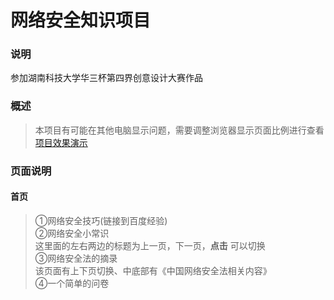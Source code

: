 # 网络安全知识项目
### 说明
参加湖南科技大学华三杯第四界创意设计大赛作品

### 概述
>本项目有可能在其他电脑显示问题，需要调整浏览器显示页面比例进行查看  
>[项目效果演示]()

### 页面说明
#### 首页
>①网络安全技巧(链接到百度经验)  
>②网络安全小常识  
>这里面的左右两边的标题为上一页，下一页，**点击** 可以切换  
>③网络安全法的摘录   
>该页面有上下页切换、中底部有《中国网络安全法相关内容》  
>④一个简单的问卷    
